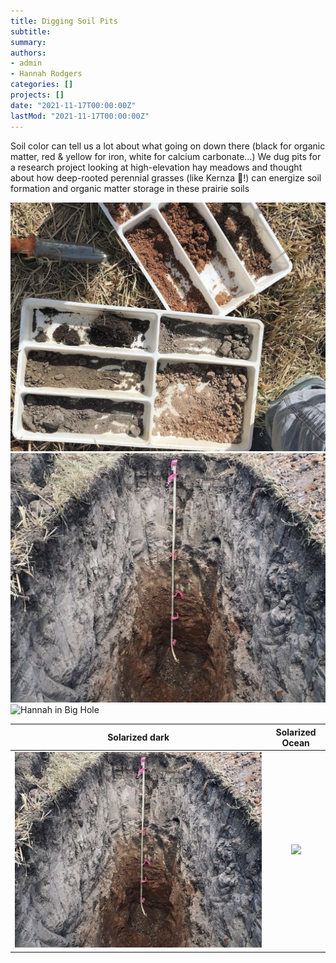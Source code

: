 ```yaml
---
title: Digging Soil Pits
subtitle: 
summary: 
authors:
- admin
- Hannah Rodgers
categories: []
projects: []
date: "2021-11-17T00:00:00Z"
lastMod: "2021-11-17T00:00:00Z"
---
```


Soil color can tell us a lot about what going on down there 
(black for organic matter, red & yellow for iron, white for 
calcium carbonate…) We dug pits for a research project looking 
at high-elevation hay meadows and thought about how deep-rooted 
perennial grasses (like Kernza 🌾!) can energize soil formation 
and organic matter storage in these prairie soils

![Trays](./trays.png) 
![Big Hole](./big_hole.png)
![Hannah in Big Hole](./hannah_in_big_hole.png)

Solarized dark             |  Solarized Ocean
:-------------------------:|:-------------------------:
![](./big_hole.png)  |  ![](./hannah_in_big_hole.png)